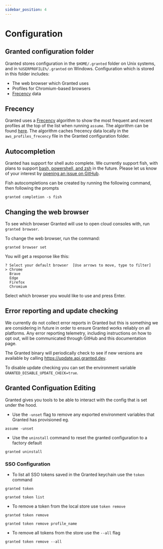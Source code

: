 ```yaml
---
sidebar_position: 4
---
```


# Configuration

## Granted configuration folder

Granted stores configuration in the `$HOME/.granted` folder on Unix systems, and in `%USERPROFILE%/.granted` on Windows. Configuration which is stored in this folder includes:

- The web browser which Granted uses
- Profiles for Chromium-based browsers
- [Frecency](#frecency) data

## Frecency

Granted uses a [Frecency](https://en.wikipedia.org/wiki/Frecency) algorithm to show the most frequent and recent profiles at the top of the list when running `assume`. The algorithm can be found [here](https://github.com/common-fate/granted/blob/main/pkg/frecency/frecency.go). The algorithm caches frecency data locally in the `aws_profiles_frecency` file in the Granted configuration folder.

## Autocompletion

Granted has support for shell auto complete. We currently support fish, with plans to support [bash, powershell, and zsh](https://github.com/urfave/cli/tree/master/autocomplete) in the future. Please let us know of your interest by [opening an issue on GitHub](https://github.com/common-fate/granted/issues).

Fish autocompletions can be created by running the following command, then following the prompts

```
granted completion -s fish
```

## Changing the web browser

To see which browser Granted will use to open cloud consoles with, run `granted browser`.

To change the web browser, run the command:

```
granted browser set
```

You will get a response like this:

```
? Select your default browser  [Use arrows to move, type to filter]
> Chrome
  Brave
  Edge
  Firefox
  Chromium
```

Select which browser you would like to use and press Enter.

## Error reporting and update checking

We currently do not collect error reports in Granted but this is something we are considering in future in order to ensure Granted works reliably on all platforms. Any error reporting telemetry, including instructions on how to opt out, will be communicated through GitHub and this documentation page.

The Granted binary will periodically check to see if new versions are available by calling https://update.api.granted.dev.

To disable update checking you can set the environment variable `GRANTED_DISABLE_UPDATE_CHECK=true`.


## Granted Configuation Editing
Granted gives you tools to be able to interact with the config that is set under the hood.

- Use the `-unset` flag to remove any exported environment variables that Granted has provisioned
eg.
```
assume -unset
```

- Use the `uninstall` command to reset the granted configuration to a factory default
```
granted uninstall
```

### SSO Configuration
- To list all SSO tokens saved in the Granted keychain use the `token` command
```
granted token
```
```
granted token list
```

- To remove a token from the local store use `token remove`
```
granted token remove
```
```
granted token remove profile_name
```
- To remove all tokens from the store use the `--all` flag
```
granted token remove --all
```

